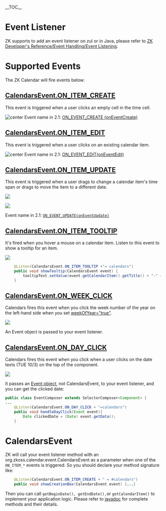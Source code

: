 \_\_TOC\_\_

# Event Listener

ZK supports to add an event listener on zul or in Java, please refer to
[ZK Developer's Reference/Event Handling/Event
Listening](ZK_Developer's_Reference/Event_Handling/Event_Listening).

# Supported Events

The ZK Calendar will fire events below:

## [CalendarsEvent.ON_ITEM_CREATE](https://www.zkoss.org/javadoc/latest/zkcal/org/zkoss/calendar/event/CalendarsEvent.html#ON_ITEM_CREATE)

This event is triggered when a user clicks an empty cell in the time
cell.

![ center](onitemcreate.gif " center") Event name in 2.1:
[ON_EVENT_CREATE
(onEventCreate)](https://www.zkoss.org/javadoc/zkcal/2.1.5/org/zkoss/calendar/event/CalendarsEvent.html#ON_EVENT_CREATE)

## [CalendarsEvent.ON_ITEM_EDIT](https://www.zkoss.org/javadoc/latest/zkcal/org/zkoss/calendar/event/CalendarsEvent.html#ON_ITEM_EDIT)

This event is triggered when a user clicks on an existing calendar item.

![ center](onitemedit.gif " center") Event name in 2.1:
[ON_EVENT_EDIT(onEventEdit)](https://www.zkoss.org/javadoc/zkcal/2.1.5/org/zkoss/calendar/event/CalendarsEvent.html#ON_EVENT_EDIT)

## [CalendarsEvent.ON_ITEM_UPDATE](https://www.zkoss.org/javadoc/latest/zkcal/org/zkoss/calendar/event/CalendarsEvent.html#ON_ITEM_UPDATE)

This event is triggered when a user drags to change a calendar item's
time span or drags to move the item to a different date.

![](onitemupdate.gif)

![](onitemupdate2.gif)

Event name in 2.1:
[`ON_EVENT_UPDATE(onEventUpdate)`](https://www.zkoss.org/javadoc/zkcal/2.1.5/org/zkoss/calendar/event/CalendarsEvent.html#ON_EVENT_UPDATE)

## [CalendarsEvent.ON_ITEM_TOOLTIP](https://www.zkoss.org/javadoc/latest/zkcal/org/zkoss/calendar/event/CalendarsEvent.html#ON_ITEM_TOOLTIP)

It's fired when you hover a mouse on a calendar item. Listen to this
event to show a tooltip for an item.

![](onitemtooltip.jpg)

``` java
    @Listen(CalendarsEvent.ON_ITEM_TOOLTIP +"= calendars")
    public void showTooltip(CalendarsEvent event) {
        tooltipText.setValue(event.getCalendarItem().getTitle() + "-" + event.getCalendarItem().getContent());
    }
```

## [CalendarsEvent.ON_WEEK_CLICK](https://www.zkoss.org/javadoc/latest/zkcal/org/zkoss/calendar/event/CalendarsEvent.html#ON_WEEK_CLICK)

Calendars fires this event when you click the week number of the year on
the left-hand side when you set [
weekOfYear="true"](ZK_Calendar_Essentials/Component_Attributes#weekOfYear).

![](OnWeekClick.gif)

An Event object is passed to your event listener.

## [CalendarsEvent.ON_DAY_CLICK](https://www.zkoss.org/javadoc/latest/zkcal/org/zkoss/calendar/event/CalendarsEvent.html#ON_DAY_CLICK)

Calendars fires this event when you click when a user clicks on the date
texts (TUE 10/3) on the top of the component.

![](OnDayClick.gif)

It passes an [Event
object](https://www.zkoss.org/javadoc/latest/zk/org/zkoss/zk/ui/event/Event.html),
not CalendarsEvent, to your event listener, and you can get the clicked
date:

``` java
public class EventComposer extends SelectorComposer<Component> {
...
    @Listen(CalendarsEvent.ON_DAY_CLICK + "=calendars")
    public void handleDayClick(Event event){
        Date clickedDate = (Date) event.getData();
    }
```

# CalendarsEvent

ZK will call your event listener method with an
<javadoc>org.zkoss.calendar.event.CalendarsEvent</javadoc> as a
parameter when one of the `ON_ITEM_*` events is triggered. So you should
declare your method signature like:

``` java
    @Listen(CalendarsEvent.ON_ITEM_CREATE + " = #calendars")
    public void showCreationBox(CalendarsEvent event) {...}
```

Then you can call `getBeginDate(), getEndDate(),`or `getCalendarItem()`
to implement your application logic. Please refer to
[javadoc](http://www.zkoss.org/javadoc/latest/zkcal/org/zkoss/calendar/event/CalendarsEvent.html)
for complete methods and their details.
